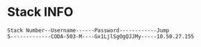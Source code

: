 # Stack INFO
```
Stack Number--Username------Password------------Jump
5-------------CODA-503-M----Gx1LjlSgOgQJJMy-----10.50.27.155
```
